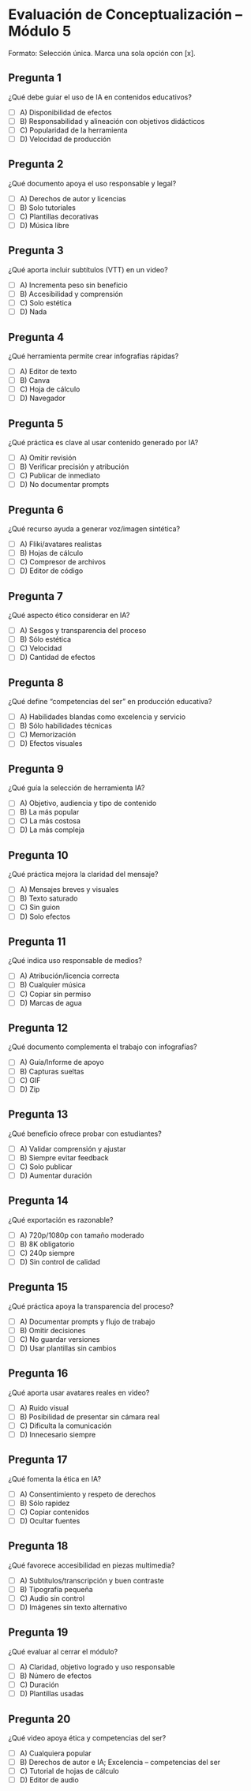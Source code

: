 # Evaluación de Conceptualización – Módulo 5

<!-- Referencias del módulo:
- Contenido: ../Modulo 5/Contenido.md
- Carpeta Documentos: ../Modulo 5/Contenido/
- Carpeta Videos: ../Modulo 5/Videos/
-->

Formato: Selección única. Marca una sola opción con [x].

## Pregunta 1

¿Qué debe guiar el uso de IA en contenidos educativos?
<!-- Ref: ../Modulo 5/Contenido.md – Ética y uso responsable de IA; Derechos de autor e IA (video) -->

- [ ] A) Disponibilidad de efectos
- [ ] B) Responsabilidad y alineación con objetivos didácticos
- [ ] C) Popularidad de la herramienta
- [ ] D) Velocidad de producción

## Pregunta 2

¿Qué documento apoya el uso responsable y legal?
<!-- Ref: ../Modulo 5/Contenido.md – Derechos de autor, licencias y atribución -->

- [ ] A) Derechos de autor y licencias
- [ ] B) Solo tutoriales
- [ ] C) Plantillas decorativas
- [ ] D) Música libre

## Pregunta 3

¿Qué aporta incluir subtítulos (VTT) en un video?
<!-- Ref: ../Modulo 5/Contenido.md – Accesibilidad; Canva infografía mp4 + VTT -->

- [ ] A) Incrementa peso sin beneficio
- [ ] B) Accesibilidad y comprensión
- [ ] C) Solo estética
- [ ] D) Nada

## Pregunta 4

¿Qué herramienta permite crear infografías rápidas?
<!-- Ref: ../Modulo 5/Contenido.md – Herramientas: Canva -->

- [ ] A) Editor de texto
- [ ] B) Canva
- [ ] C) Hoja de cálculo
- [ ] D) Navegador

## Pregunta 5

¿Qué práctica es clave al usar contenido generado por IA?
<!-- Ref: ../Modulo 5/Contenido.md – Revisión y atribución de IA -->

- [ ] A) Omitir revisión
- [ ] B) Verificar precisión y atribución
- [ ] C) Publicar de inmediato
- [ ] D) No documentar prompts

## Pregunta 6

¿Qué recurso ayuda a generar voz/imagen sintética?
<!-- Ref: ../Modulo 5/Contenido.md – Herramientas: Fliki, avatares -->

- [ ] A) Fliki/avatares realistas
- [ ] B) Hojas de cálculo
- [ ] C) Compresor de archivos
- [ ] D) Editor de código

## Pregunta 7

¿Qué aspecto ético considerar en IA?
<!-- Ref: ../Modulo 5/Contenido.md – Ética: sesgos, transparencia -->

- [ ] A) Sesgos y transparencia del proceso
- [ ] B) Sólo estética
- [ ] C) Velocidad
- [ ] D) Cantidad de efectos

## Pregunta 8

¿Qué define “competencias del ser” en producción educativa?
<!-- Ref: ../Modulo 5/Contenido.md – Excelencia y servicio; video "VALOR DEL SERVICIO" -->

- [ ] A) Habilidades blandas como excelencia y servicio
- [ ] B) Sólo habilidades técnicas
- [ ] C) Memorización
- [ ] D) Efectos visuales

## Pregunta 9

¿Qué guía la selección de herramienta IA?
<!-- Ref: ../Modulo 5/Contenido.md – Objetivo, audiencia, tipo de contenido -->

- [ ] A) Objetivo, audiencia y tipo de contenido
- [ ] B) La más popular
- [ ] C) La más costosa
- [ ] D) La más compleja

## Pregunta 10

¿Qué práctica mejora la claridad del mensaje?
<!-- Ref: ../Modulo 5/Contenido.md – Principios de comunicación visual -->

- [ ] A) Mensajes breves y visuales
- [ ] B) Texto saturado
- [ ] C) Sin guion
- [ ] D) Solo efectos

## Pregunta 11

¿Qué indica uso responsable de medios?
<!-- Ref: ../Modulo 5/Contenido.md – Derechos de autor; Licencias -->

- [ ] A) Atribución/licencia correcta
- [ ] B) Cualquier música
- [ ] C) Copiar sin permiso
- [ ] D) Marcas de agua

## Pregunta 12

¿Qué documento complementa el trabajo con infografías?
<!-- Ref: ../Modulo 5/Contenido.md – Documentos de apoyo (p.ej., GD1/GD5) -->

- [ ] A) Guía/Informe de apoyo
- [ ] B) Capturas sueltas
- [ ] C) GIF
- [ ] D) Zip

## Pregunta 13

¿Qué beneficio ofrece probar con estudiantes?
<!-- Ref: ../Modulo 5/Contenido.md – Evaluación con usuarios -->

- [ ] A) Validar comprensión y ajustar
- [ ] B) Siempre evitar feedback
- [ ] C) Solo publicar
- [ ] D) Aumentar duración

## Pregunta 14

¿Qué exportación es razonable?
<!-- Ref: ../Modulo 5/Contenido.md – Exportación razonable para web -->

- [ ] A) 720p/1080p con tamaño moderado
- [ ] B) 8K obligatorio
- [ ] C) 240p siempre
- [ ] D) Sin control de calidad

## Pregunta 15

¿Qué práctica apoya la transparencia del proceso?
<!-- Ref: ../Modulo 5/Contenido.md – Documentación de prompts/flujo -->

- [ ] A) Documentar prompts y flujo de trabajo
- [ ] B) Omitir decisiones
- [ ] C) No guardar versiones
- [ ] D) Usar plantillas sin cambios

## Pregunta 16

¿Qué aporta usar avatares reales en video?
<!-- Ref: ../Modulo 5/Contenido.md – Avatares: ventajas -->

- [ ] A) Ruido visual
- [ ] B) Posibilidad de presentar sin cámara real
- [ ] C) Dificulta la comunicación
- [ ] D) Innecesario siempre

## Pregunta 17

¿Qué fomenta la ética en IA?
<!-- Ref: ../Modulo 5/Contenido.md – Ética: consentimiento y derechos -->

- [ ] A) Consentimiento y respeto de derechos
- [ ] B) Sólo rapidez
- [ ] C) Copiar contenidos
- [ ] D) Ocultar fuentes

## Pregunta 18

¿Qué favorece accesibilidad en piezas multimedia?
<!-- Ref: ../Modulo 5/Contenido.md – Subtítulos/transcripción y contraste -->

- [ ] A) Subtítulos/transcripción y buen contraste
- [ ] B) Tipografía pequeña
- [ ] C) Audio sin control
- [ ] D) Imágenes sin texto alternativo

## Pregunta 19

¿Qué evaluar al cerrar el módulo?
<!-- Ref: ../Modulo 5/Contenido.md – Criterios de cierre: calidad y ética -->

- [ ] A) Claridad, objetivo logrado y uso responsable
- [ ] B) Número de efectos
- [ ] C) Duración
- [ ] D) Plantillas usadas

## Pregunta 20

¿Qué video apoya ética y competencias del ser?
<!-- Ref: ../Modulo 5/Videos/Derechos de autor e IA (si existe en el módulo) y VALOR DEL SERVICIO - COMPETENCIAS DEL SER - YouTube.mp4 -->

- [ ] A) Cualquiera popular
- [ ] B) Derechos de autor e IA; Excelencia – competencias del ser
- [ ] C) Tutorial de hojas de cálculo
- [ ] D) Editor de audio
